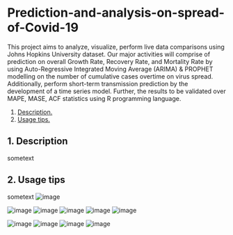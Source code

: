 # Prediction-and-analysis-on-spread-of-Covid-19
This project aims to analyze, visualize, perform live data comparisons using Johns Hopkins 
University dataset. Our major activities will comprise of prediction on overall Growth Rate, 
Recovery Rate, and Mortality Rate by using Auto-Regressive Integrated Moving Average 
(ARIMA) & PROPHET modelling on the number of cumulative cases overtime on virus spread. 
Additionally, perform short-term transmission prediction by the development of a time series 
model. Further, the results to be validated over MAPE, MASE, ACF statistics using R 
programming language.



1. [ Description. ](#desc)
2. [ Usage tips. ](#usage)

<a name="desc"></a>
## 1. Description

sometext

<a name="usage"></a>
## 2. Usage tips

sometext 
![image](https://user-images.githubusercontent.com/66690240/142202603-443262d0-3433-4925-9215-c363a7bb1e02.png)

![image](https://user-images.githubusercontent.com/66690240/142201850-efc4b409-1d06-4aa7-9352-8e0310aeb6f6.png)
![image](https://user-images.githubusercontent.com/66690240/142201923-c3f90664-8629-481c-9884-bd11db595abe.png)
![image](https://user-images.githubusercontent.com/66690240/142201987-e8c80786-fb21-44dd-92f9-3d720ed60941.png)
![image](https://user-images.githubusercontent.com/66690240/142202063-f166a470-6f1b-47e4-b8ab-967575af3f80.png)
![image](https://user-images.githubusercontent.com/66690240/142202241-050e9c30-19e4-4fc6-8043-ad5fe28a1490.png)

![image](https://user-images.githubusercontent.com/66690240/142202102-00b5a8a3-8339-46d9-991a-ba9b68b194a3.png)
![image](https://user-images.githubusercontent.com/66690240/142202146-0f987ef5-2940-421a-99b7-b5141346436e.png)
![image](https://user-images.githubusercontent.com/66690240/142202428-b51eaf87-7c27-4f42-ad07-ec5bd3ba09bc.png)
![image](https://user-images.githubusercontent.com/66690240/142202473-966f888d-07dc-47c7-a3a9-2eed7f478b9c.png)
